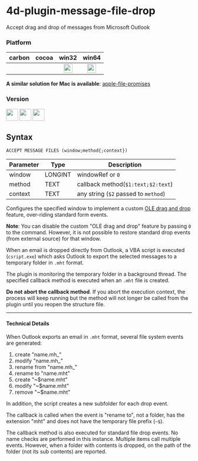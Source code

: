 # 4d-plugin-message-file-drop
Accept drag and drop of messages from Microsoft Outlook

### Platform

| carbon | cocoa | win32 | win64 |
|:------:|:-----:|:---------:|:---------:|
|||<img src="https://cloud.githubusercontent.com/assets/1725068/22371562/1b091f0a-e4db-11e6-8458-8653954a7cce.png" width="24" height="24" />|<img src="https://cloud.githubusercontent.com/assets/1725068/22371562/1b091f0a-e4db-11e6-8458-8653954a7cce.png" width="24" height="24" />|

**A similar solution for Mac is available**: [apple-file-promises](https://github.com/miyako/4d-plugin-apple-file-promises)

### Version

<img src="https://cloud.githubusercontent.com/assets/1725068/18940649/21945000-8645-11e6-86ed-4a0f800e5a73.png" width="32" height="32" /> <img src="https://cloud.githubusercontent.com/assets/1725068/18940648/2192ddba-8645-11e6-864d-6d5692d55717.png" width="32" height="32" /> <img src="https://user-images.githubusercontent.com/1725068/41266195-ddf767b2-6e30-11e8-9d6b-2adf6a9f57a5.png" width="32" height="32" />

## Syntax

```
ACCEPT MESSAGE FILES (window;method{;context})
```

Parameter|Type|Description
------------|------------|----
window|LONGINT|windowRef or ``0``
method|TEXT|callback method(``$1:text;$2:text``)
context|TEXT|any string (``$2`` passed to ``method``)

Configures the specified window to implement a custom [OLE drag and drop](https://msdn.microsoft.com/en-us/library/96826a87.aspx) feature, over-riding standard form events. 

**Note**: You can disable the custom "OLE drag and drop" feature by passing ``0`` to the command. However, it is not possible to restore standard drop events (from external source) for that window. 

When an email is dropped directly from Outlook, a VBA script is executed (``csript.exe``) which asks Outlook to export the selected messages to a temporary folder in ``.mht`` format. 

The plugin is monitoring the temporary folder in a background thread. The specified callback method is executed when an ``.mht`` file is created.

**Do not abort the callback method**. If you abort the execution context, the process will keep running but the method will not longer be called from the plugin until you reopen the structure file.

---

#### Technical Details

When Outlook exports an email in  ``.mht`` format, several file system events are generated:

1. create "name.mh_"
2. modify "name.mh_"
3. rename from "name.mh_"
4. rename to "name.mht" 
5. create "~$name.mht"
6. modify "~$name.mht"
7. remove "~$name.mht"

In addition, the script creates a new subfolder for each drop event.

The callback is called when the event is "rename to", not a folder, has the  extension "mht" and does not have the temporary file prefix (``~$``).

The callback method is also executed for standard file drop events. No name checks are performed in this instance. Multiple items call multiple events. However, when a folder with contents is dropped, on the path of the folder (not its sub contents) are reported.
